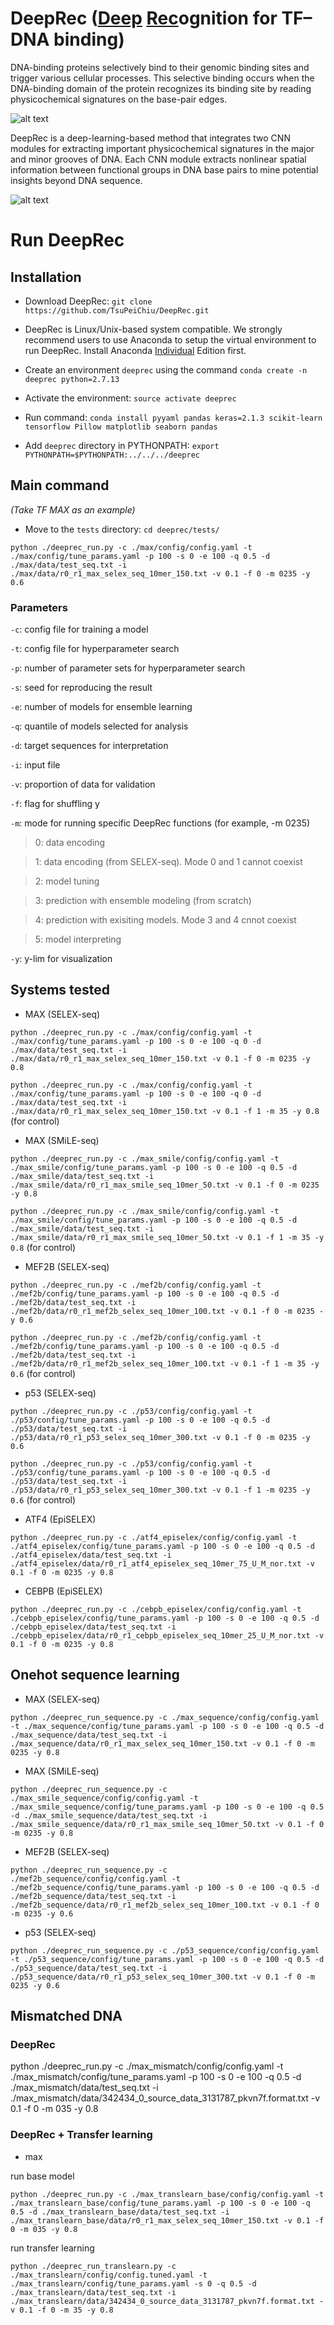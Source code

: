 # DeepRec (<ins>Deep</ins> <ins>Rec</ins>ognition for TF–DNA binding)
DNA-binding proteins selectively bind to their genomic binding sites and trigger various cellular processes. This selective binding occurs when the DNA-binding domain of the protein recognizes its binding site by reading physicochemical signatures on the base-pair edges.


![alt text](https://github.com/TsuPeiChiu/deeprec/blob/main/deeprec/imgs/figure1.jpg)



DeepRec is a deep-learning-based method that integrates two CNN modules for extracting important physicochemical signatures in the major and minor grooves of DNA. Each CNN module extracts nonlinear spatial information between functional groups in DNA base pairs to mine potential insights beyond DNA sequence.


![alt text](https://github.com/TsuPeiChiu/deeprec/blob/main/deeprec/imgs/figure2.jpg)


# Run DeepRec

## Installation

- Download DeepRec: `git clone https://github.com/TsuPeiChiu/DeepRec.git`

- DeepRec is Linux/Unix-based system compatible. We strongly recommend users to use Anaconda to setup the virtual environment to run DeepRec. Install Anaconda [Individual](https://www.anaconda.com/products/individual) Edition first.

- Create an environment `deeprec` using the command `conda create -n deeprec python=2.7.13`

- Activate the environment: `source activate deeprec`

- Run command: `conda install pyyaml pandas keras=2.1.3 scikit-learn tensorflow Pillow matplotlib seaborn pandas`

- Add `deeprec` directory in PYTHONPATH: `export PYTHONPATH=$PYTHONPATH:../../../deeprec`

## Main command

<i>(Take TF MAX as an example)</i>

- Move to the `tests` directory: `cd deeprec/tests/`

`python ./deeprec_run.py -c ./max/config/config.yaml -t ./max/config/tune_params.yaml -p 100 -s 0 -e 100 -q 0.5 -d ./max/data/test_seq.txt -i ./max/data/r0_r1_max_selex_seq_10mer_150.txt -v 0.1 -f 0 -m 0235 -y 0.6`


### Parameters
`-c`: config file for training a model

`-t`: config file for hyperparameter search

`-p`: number of parameter sets for hyperparameter search

`-s`: seed for reproducing the result

`-e`: number of models for ensemble learning

`-q`: quantile of models selected for analysis

`-d`: target sequences for interpretation

`-i`: input file

`-v`: proportion of data for validation

`-f`: flag for shuffling y

`-m`: mode for running specific DeepRec functions (for example, -m 0235)

> 0: data encoding

> 1: data encoding (from SELEX-seq). Mode 0 and 1 cannot coexist

> 2: model tuning

> 3: prediction with ensemble modeling (from scratch)

> 4: prediction with exisiting models. Mode 3 and 4 cnnot coexist 

> 5: model interpreting

`-y`: y-lim for visualization


## Systems tested
- MAX (SELEX-seq)

`python ./deeprec_run.py -c ./max/config/config.yaml -t ./max/config/tune_params.yaml -p 100 -s 0 -e 100 -q 0 -d ./max/data/test_seq.txt -i ./max/data/r0_r1_max_selex_seq_10mer_150.txt -v 0.1 -f 0 -m 0235 -y 0.8`

`python ./deeprec_run.py -c ./max/config/config.yaml -t ./max/config/tune_params.yaml -p 100 -s 0 -e 100 -q 0 -d ./max/data/test_seq.txt -i ./max/data/r0_r1_max_selex_seq_10mer_150.txt -v 0.1 -f 1 -m 35 -y 0.8` (for control)


- MAX (SMiLE-seq)

`python ./deeprec_run.py -c ./max_smile/config/config.yaml -t ./max_smile/config/tune_params.yaml -p 100 -s 0 -e 100 -q 0.5 -d ./max_smile/data/test_seq.txt -i ./max_smile/data/r0_r1_max_smile_seq_10mer_50.txt -v 0.1 -f 0 -m 0235 -y 0.8`

`python ./deeprec_run.py -c ./max_smile/config/config.yaml -t ./max_smile/config/tune_params.yaml -p 100 -s 0 -e 100 -q 0.5 -d ./max_smile/data/test_seq.txt -i ./max_smile/data/r0_r1_max_smile_seq_10mer_50.txt -v 0.1 -f 1 -m 35 -y 0.8` (for control)

- MEF2B (SELEX-seq)

`python ./deeprec_run.py -c ./mef2b/config/config.yaml -t ./mef2b/config/tune_params.yaml -p 100 -s 0 -e 100 -q 0.5 -d ./mef2b/data/test_seq.txt -i ./mef2b/data/r0_r1_mef2b_selex_seq_10mer_100.txt -v 0.1 -f 0 -m 0235 -y 0.6`

`python ./deeprec_run.py -c ./mef2b/config/config.yaml -t ./mef2b/config/tune_params.yaml -p 100 -s 0 -e 100 -q 0.5 -d ./mef2b/data/test_seq.txt -i ./mef2b/data/r0_r1_mef2b_selex_seq_10mer_100.txt -v 0.1 -f 1 -m 35 -y 0.6` (for control)


- p53 (SELEX-seq)

`python ./deeprec_run.py -c ./p53/config/config.yaml -t ./p53/config/tune_params.yaml -p 100 -s 0 -e 100 -q 0.5 -d ./p53/data/test_seq.txt -i ./p53/data/r0_r1_p53_selex_seq_10mer_300.txt -v 0.1 -f 0 -m 0235 -y 0.6`

`python ./deeprec_run.py -c ./p53/config/config.yaml -t ./p53/config/tune_params.yaml -p 100 -s 0 -e 100 -q 0.5 -d ./p53/data/test_seq.txt -i ./p53/data/r0_r1_p53_selex_seq_10mer_300.txt -v 0.1 -f 1 -m 0235 -y 0.6` (for control)


- ATF4 (EpiSELEX)

`python ./deeprec_run.py -c ./atf4_episelex/config/config.yaml -t ./atf4_episelex/config/tune_params.yaml -p 100 -s 0 -e 100 -q 0.5 -d ./atf4_episelex/data/test_seq.txt -i ./atf4_episelex/data/r0_r1_atf4_episelex_seq_10mer_75_U_M_nor.txt -v 0.1 -f 0 -m 0235 -y 0.8`


- CEBPB (EpiSELEX)

`python ./deeprec_run.py -c ./cebpb_episelex/config/config.yaml -t ./cebpb_episelex/config/tune_params.yaml -p 100 -s 0 -e 100 -q 0.5 -d ./cebpb_episelex/data/test_seq.txt -i ./cebpb_episelex/data/r0_r1_cebpb_episelex_seq_10mer_25_U_M_nor.txt -v 0.1 -f 0 -m 0235 -y 0.8`


## Onehot sequence learning

- MAX (SELEX-seq)

`python ./deeprec_run_sequence.py -c ./max_sequence/config/config.yaml -t ./max_sequence/config/tune_params.yaml -p 100 -s 0 -e 100 -q 0.5 -d ./max_sequence/data/test_seq.txt -i ./max_sequence/data/r0_r1_max_selex_seq_10mer_150.txt -v 0.1 -f 0 -m 0235 -y 0.8`

- MAX (SMiLE-seq)

`python ./deeprec_run_sequence.py -c ./max_smile_sequence/config/config.yaml -t ./max_smile_sequence/config/tune_params.yaml -p 100 -s 0 -e 100 -q 0.5 -d ./max_smile_sequence/data/test_seq.txt -i ./max_smile_sequence/data/r0_r1_max_smile_seq_10mer_50.txt -v 0.1 -f 0 -m 0235 -y 0.8`

- MEF2B (SELEX-seq)

`python ./deeprec_run_sequence.py -c ./mef2b_sequence/config/config.yaml -t ./mef2b_sequence/config/tune_params.yaml -p 100 -s 0 -e 100 -q 0.5 -d ./mef2b_sequence/data/test_seq.txt -i ./mef2b_sequence/data/r0_r1_mef2b_selex_seq_10mer_100.txt -v 0.1 -f 0 -m 0235 -y 0.6`

- p53 (SELEX-seq)

`python ./deeprec_run_sequence.py -c ./p53_sequence/config/config.yaml -t ./p53_sequence/config/tune_params.yaml -p 100 -s 0 -e 100 -q 0.5 -d ./p53_sequence/data/test_seq.txt -i ./p53_sequence/data/r0_r1_p53_selex_seq_10mer_300.txt -v 0.1 -f 0 -m 0235 -y 0.6`


## Mismatched DNA

### DeepRec

python ./deeprec_run.py -c ./max_mismatch/config/config.yaml -t ./max_mismatch/config/tune_params.yaml -p 100 -s 0 -e 100 -q 0.5 -d ./max_mismatch/data/test_seq.txt -i ./max_mismatch/data/342434_0_source_data_3131787_pkvn7f.format.txt -v 0.1 -f 0 -m 035 -y 0.8

### DeepRec + Transfer learning

- max

run base model

`python ./deeprec_run.py -c ./max_translearn_base/config/config.yaml -t ./max_translearn_base/config/tune_params.yaml -p 100 -s 0 -e 100 -q 0.5 -d ./max_translearn_base/data/test_seq.txt -i ./max_translearn_base/data/r0_r1_max_selex_seq_10mer_150.txt -v 0.1 -f 0 -m 035 -y 0.8`

run transfer learning

`python ./deeprec_run_translearn.py -c ./max_translearn/config/config.tuned.yaml -t ./max_translearn/config/tune_params.yaml -s 0 -q 0.5 -d ./max_translearn/data/test_seq.txt -i ./max_translearn/data/342434_0_source_data_3131787_pkvn7f.format.txt -v 0.1 -f 0 -m 35 -y 0.8`

